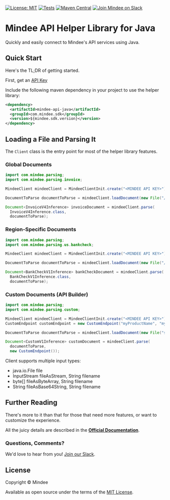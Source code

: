 [![License: MIT](https://img.shields.io/github/license/mindee/mindee-api-nodejs)](https://opensource.org/licenses/MIT)
[![Tests](https://github.com/mindee/mindee-api-java/actions/workflows/build.yml/badge.svg)](https://github.com/mindee/mindee-api-java/actions/workflows/build.yml)
[![Maven Central](https://maven-badges.herokuapp.com/maven-central/com.mindee.sdk/mindee-api-java/badge.svg?style=flat)](https://maven-badges.herokuapp.com/maven-central/com.mindee.sdk/mindee-api-java)
[![Join Mindee on Slack](https://img.shields.io/badge/Slack-4A154B?style=flat&logo=slack&label=MindeeCommunity)](https://mindee-community.slack.com/join/shared_invite/zt-1jv6nawjq-FDgFcF2T5CmMmRpl9LLptw#/shared-invite/email)

# Mindee API Helper Library for Java
Quickly and easily connect to Mindee's API services using Java.

## Quick Start
Here's the TL;DR of getting started.

First, get an [API Key](https://developers.mindee.com/docs/create-api-key)

Include the following maven dependency in your project to use the helper library:
```xml
<dependency>
  <artifactId>mindee-api-java</artifactId>
  <groupId>com.mindee.sdk</groupId>
  <version>${mindee.sdk.version}</version>
</dependency>
```

## Loading a File and Parsing It
The `Client` class is the entry point for most of the helper library features.

### Global Documents
```java
import com.mindee.parsing;
import com.mindee.parsing.invoice;

MindeeClient mindeeClient = MindeeClientInit.create("<MINDEE API KEY>");

DocumentToParse documentToParse = mindeeClient.loadDocument(new File("/path/to/the/file.ext"));

Document<InvoiceV4Inference> invoiceDocument = mindeeClient.parse(
  InvoiceV4Inference.class,
  documentToParse);
```

### Region-Specific Documents
```java
import com.mindee.parsing;
import com.mindee.parsing.us.bankcheck;

MindeeClient mindeeClient = MindeeClientInit.create("<MINDEE API KEY>");

DocumentToParse documentToParse = mindeeClient.loadDocument(new File("/path/to/the/file.ext"));

Document<BankCheckV1Inference> bankCheckDocument = mindeeClient.parse(
  BankCheckV1Inference.class,
  documentToParse);
```

### Custom Documents (API Builder)
```java
import com.mindee.parsing;
import com.mindee.parsing.custom;

MindeeClient mindeeClient = MindeeClientInit.create("<MINDEE API KEY>");
CustomEndpoint customEndpoint = new CustomEndpoint("myProductName", "myAccountName");

DocumentToParse documentToParse = mindeeClient.loadDocument(new File("src/main/resources/invoices/invoice1.pdf"));

Document<CustomV1Inference> customDocument = mindeeClient.parse(
  documentToParse,
  new CustomEndpoint());
```

Client supports multiple input types:

* java.io.File file
* InputStream fileAsStream, String filename
* byte[] fileAsByteArray, String filename
* String fileAsBase64String, String filename

## Further Reading
There's more to it than that for those that need more features, or want to
customize the experience.

All the juicy details are described in the
**[Official Documentation](https://developers.mindee.com/docs/java-ocr-sdk)**.

### Questions, Comments?
We'd love to hear from you!
[Join our Slack](https://join.slack.com/t/mindee-community/shared_invite/zt-1jv6nawjq-FDgFcF2T5CmMmRpl9LLptw).


## License
Copyright © Mindee

Available as open source under the terms of the [MIT License](https://opensource.org/licenses/MIT).
